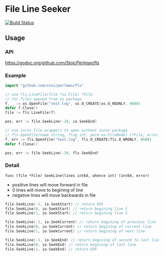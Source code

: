 # File Line Seeker

[![Build Status](https://travis-ci.org/StoicPerlman/fls.svg?branch=master)](https://travis-ci.org/StoicPerlman/fls)

## Usage
### API

https://godoc.org/github.com/StoicPerlman/fls

### Example

```go
import "github.com/stoicperlman/fls"

// use fls.LineFile(file *os.File) *File
// for files opened from os package
f, _ := os.OpenFile("test.log", os.O_CREATE|os.O_RDONLY, 0600)
defer f.Close()
file := fls.LineFile(f)

pos, err := file.SeekLine(-10, io.SeekEnd)

// use io/os file wrappers to open without io/os package
// fls.OpenFile(name string, flag int, perm os.FileMode) (*File, error)
f, err := fls.OpenFile("test.log", fls.O_CREATE|fls.O_WRONLY, 0600)
defer f.Close()

pos, err := file.SeekLine(-10, fls.SeekEnd)
```

### Detail
`func (file *File) SeekLine(lines int64, whence int) (int64, error)`
- positive lines will move forward in file
- 0 lines will move to begining of line
- negative lines will move backwards in file

```go
file.SeekLine(-1, io.SeekStart) // return EOF
file.SeekLine(0, io.SeekStart) // return begining line 1
file.SeekLine(1, io.SeekStart) // return begining line 2

file.SeekLine(-1, io.SeekCurrent) // return begining of previous line
file.SeekLine(0, io.SeekCurrent) // return begining of current line
file.SeekLine(1, io.SeekCurrent) // return begining of next line

file.SeekLine(-1, io.SeekEnd) // return begining of second to last line
file.SeekLine(0, io.SeekEnd) // return begining of last line
file.SeekLine(1, io.SeekEnd) // return EOF
```
